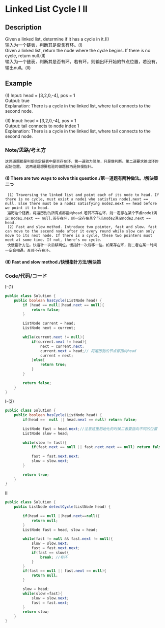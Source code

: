 # Linked List Cycle I II
## Description   
   Given a linked list, determine if it has a cycle in it.(I)  
   输入为一个链表，判断其是否含有环。(I)       
   Given a linked list, return the node where the cycle begins. If there is no cycle, return null.(II)   
   输入为一个链表，判断其是否有环，若有环，则输出环开始的节点位置，若没有，输出null。(II)
## Example   
   (I) Input: head = [3,2,0,-4], pos = 1  
       Output: true     
       Explanation: There is a cycle in the linked list, where tail connects to the second node.

   (II) Input: head = [3,2,0,-4], pos = 1  
        Output: tail connects to node index 1   
        Explanation: There is a cycle in the linked list, where tail connects to the second node.

### Note/思路/考え方   
    这两道题都是判断给定链表中是否存在环，第一道较为简单，只是做判断。第二道要求输出环的起始位置。 这两道题想要检验的做题技巧是快慢指针。
#### (I) There are two ways to solve this question./第一道题有两种做法。/解決策二つ    
     (1) Traversing the linked list and point each of its node to head. If there is no cycle, must exist a node1 who satisfies node1.next == null. Else there must be a node2 satisfying node2.next == head before we point it to head.
     遍历这个链表，将遍历到的所有点都指向head.若其不存在环，则一定存在某个节点node1满足:node1.next == null.若存在环，则一定存在某个节点node2满足node2.next == head.       
     (2) Fast and slow method. Introduce two pointer, fast and slow. fast can move to the second node after it every round while slow can only move to its next node. If there is a cycle, these two pointers must meet at some time. If not, there's no cycle.
     快慢指针方法。快指针一次后移两位，慢指针一次后移一位。如果存在环，则二者在某一时间一定会相遇。否则不存在环。    
#### (II) Fast and slow method./快慢指针方法/解決策    


### Code/代码/コード    
I-(1)  
```java
public class Solution {
    public boolean hasCycle(ListNode head) {
        if (head == null||head.next == null){
            return false;
        }
        
        ListNode current = head;
        ListNode next = current;
        
        while(current.next != null){
            if(current.next != head){
                next = current.next;
                current.next = head;// 将遍历到的节点都指向head
                current = next;
            }else{
                return true;
            }
        }
        
        return false;
    }
}
```    
I-(2)      
```java
public class Solution {
    public boolean hasCycle(ListNode head) {
        if(head ==  null || head.next == null) return false; 
        
        ListNode fast = head.next;//注意这里初始化的时候二者要指向不同的位置
        ListNode slow = head;
        
        while(slow != fast){
            if(fast.next == null || fast.next.next == null) return false;
            
            fast = fast.next.next;
            slow = slow.next;
        }
        
        return true;
    }
}
```  
II   
```java
public class Solution {
    public ListNode detectCycle(ListNode head) {
        
        if(head == null ||head.next==null){
            return null;
        }
        ListNode fast = head, slow = head;
        
        while(fast != null && fast.next != null){
            slow = slow.next;
            fast = fast.next.next;
            if(fast == slow){
                break; //有环
            }
        }
        if(fast == null || fast.next == null){
            return null;
        }

        slow = head;
        while(slow!=fast){
            slow = slow.next;
            fast = fast.next;
        }
        return slow;
    }
}
```
